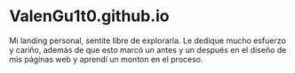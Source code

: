 # ValenGu1t0.github.io
Mi landing personal, sentite libre de explorarla. Le dedique mucho esfuerzo y cariño, además de que esto marcó un antes y un después en el diseño de mis páginas web y aprendí un monton en el proceso.


